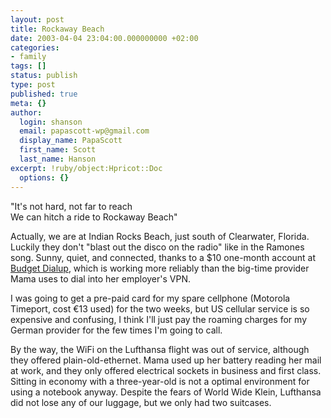 ```yaml
---
layout: post
title: Rockaway Beach
date: 2003-04-04 23:04:00.000000000 +02:00
categories:
- family
tags: []
status: publish
type: post
published: true
meta: {}
author:
  login: shanson
  email: papascott-wp@gmail.com
  display_name: PapaScott
  first_name: Scott
  last_name: Hanson
excerpt: !ruby/object:Hpricot::Doc
  options: {}
---
```

<p>"It's not hard, not far to reach<br />
We can hitch a ride to Rockaway Beach"</p>
<p>Actually, we are at Indian Rocks Beach, just south of Clearwater, Florida. Luckily they don't "blast out the disco on the radio" like in the Ramones song. Sunny, quiet, and connected, thanks to a $10 one-month account at <a href="http://www.budgetdíalup.com">Budget Dialup</a>, which is working more reliably than the big-time provider Mama uses to dial into her employer's VPN.</p>
<p>I was going to get a pre-paid card for my spare cellphone (Motorola Timeport, cost &euro;13 used)  for the two weeks, but US cellular service is so expensive and confusing, I think I'll just pay the roaming charges for my German provider for the few times I'm going to call. </p>
<p>By the way, the WiFi on the Lufthansa flight was out of service, although they offered plain-old-ethernet. Mama used up her battery reading her mail at work, and they only offered electrical sockets in business and first class. Sitting in economy with a three-year-old is not a optimal environment for using a notebook anyway. Despite the fears of World Wide Klein, Lufthansa did not lose any of our luggage, but we only had two suitcases.</p>
